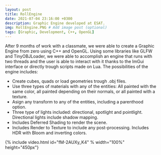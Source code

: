 ```yaml
---
layout: post
title: RollEngine
date: 2021-07-04 23:16:00 +0300
description: Graphic Engine developed at ESAT.
img: RollEngine.PNG # Add image post (optional)
tags: [Graphic, Development, C++, OpenGL]
---
```


After 9 months of work with a classmate, we were able to create a Graphic Engine from zero using C++ and OpenGL. Using some libraries like GLFW and TinyOBJLoader, we were able to accomplish an engine that runs with two threads and the user is able to interact with it thanks to the ImGui interface or directly trough scripts made on Lua. The possibilities of the engine includes:

* Create cubes, quads or load geometries trough .obj files.
* Use three types of materials with any of the entities: All painted with the same color, all painted depending on their normals, or all painted with a texture.
* Asign any transform to any of the entities, including a parenthood option.
* Three type of lights included: directional, spotlight and pointlight. Directional lights include shadow mapping.
* Includes Deferred Shading to render the scene.
* Includes Render to Texture to include any post-processing. Includes HDR with Bloom and inverting colors.


{% include video.html id="fM-2AUXy_K4" % width="100%" height="450px"}
